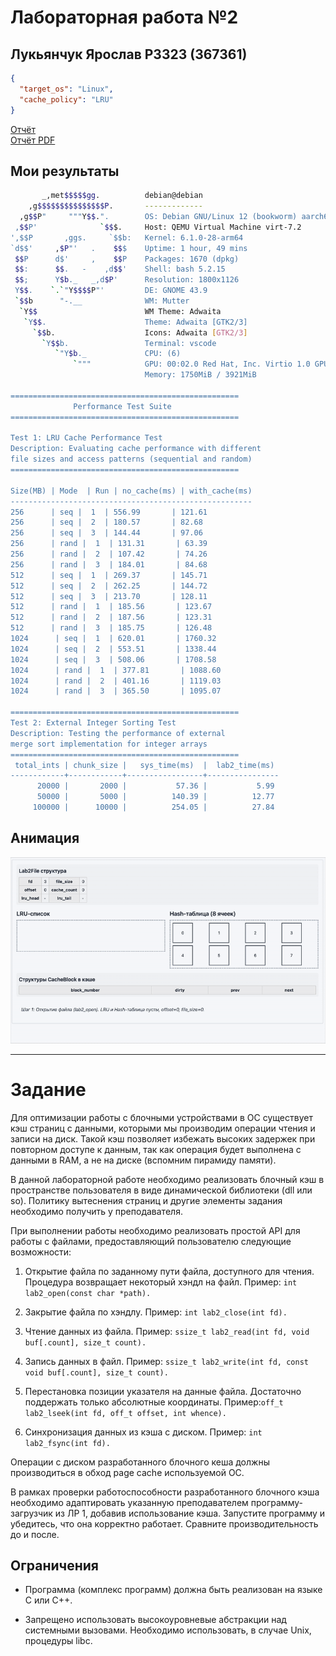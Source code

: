 # Лабораторная работа №2
## Лукьянчук Ярослав P3323 (367361)
```json
{
  "target_os": "Linux",
  "cache_policy": "LRU"
}
```

[Отчёт](./reports/report.md)  <br>
[Отчёт PDF](./reports/report.pdf) 

## Мои результаты

```bash
       _,met$$$$$gg.          debian@debian 
    ,g$$$$$$$$$$$$$$$P.       ------------- 
  ,g$$P"     """Y$$.".        OS: Debian GNU/Linux 12 (bookworm) aarch64 
 ,$$P'              `$$$.     Host: QEMU Virtual Machine virt-7.2 
',$$P       ,ggs.     `$$b:   Kernel: 6.1.0-28-arm64 
`d$$'     ,$P"'   .    $$$    Uptime: 1 hour, 49 mins 
 $$P      d$'     ,    $$P    Packages: 1670 (dpkg) 
 $$:      $$.   -    ,d$$'    Shell: bash 5.2.15 
 $$;      Y$b._   _,d$P'      Resolution: 1800x1126 
 Y$$.    `.`"Y$$$$P"'         DE: GNOME 43.9 
 `$$b      "-.__              WM: Mutter 
  `Y$$                        WM Theme: Adwaita 
   `Y$$.                      Theme: Adwaita [GTK2/3] 
     `$$b.                    Icons: Adwaita [GTK2/3] 
       `Y$$b.                 Terminal: vscode 
          `"Y$b._             CPU: (6) 
              `"""            GPU: 00:02.0 Red Hat, Inc. Virtio 1.0 GPU 
                              Memory: 1750MiB / 3921MiB 

===================================================
              Performance Test Suite                 
===================================================

Test 1: LRU Cache Performance Test
Description: Evaluating cache performance with different
file sizes and access patterns (sequential and random)
===================================================

Size(MB) | Mode  | Run | no_cache(ms) | with_cache(ms)
------------------------------------------------------
256      | seq |  1  | 556.99       | 121.61
256      | seq |  2  | 180.57       | 82.68
256      | seq |  3  | 144.44       | 97.06
256      | rand |  1  | 131.31       | 63.39
256      | rand |  2  | 107.42       | 74.26
256      | rand |  3  | 184.01       | 84.68
512      | seq |  1  | 269.37       | 145.71
512      | seq |  2  | 262.25       | 144.72
512      | seq |  3  | 213.70       | 128.11
512      | rand |  1  | 185.56       | 123.67
512      | rand |  2  | 187.56       | 123.31
512      | rand |  3  | 185.75       | 126.48
1024      | seq |  1  | 620.01       | 1760.32
1024      | seq |  2  | 553.51       | 1338.44
1024      | seq |  3  | 508.06       | 1708.58
1024      | rand |  1  | 377.81       | 1088.60
1024      | rand |  2  | 401.16       | 1119.03
1024      | rand |  3  | 365.50       | 1095.07

===================================================
Test 2: External Integer Sorting Test
Description: Testing the performance of external
merge sort implementation for integer arrays
===================================================
 total_ints | chunk_size |   sys_time(ms)  |  lab2_time(ms)
------------+------------+-----------------+----------------
      20000 |       2000 |           57.36 |           5.99
      50000 |       5000 |          140.39 |          12.77
     100000 |      10000 |          254.05 |          27.84
```

## Анимация

<img src="./reports/animation.gif">


---

# Задание

Для оптимизации работы с блочными устройствами в ОС существует кэш страниц с данными, которыми мы производим операции чтения и записи на диск. Такой кэш позволяет избежать высоких задержек при повторном доступе к данным, так как операция будет выполнена с данными в RAM, а не на диске (вспомним пирамиду памяти).

В данной лабораторной работе необходимо реализовать блочный кэш в пространстве пользователя в виде динамической библиотеки (dll или so). Политику вытеснения страниц и другие элементы задания необходимо получить у преподавателя.

При выполнении работы необходимо реализовать простой API для работы с файлами, предоставляющий пользователю следующие возможности:

1. Открытие файла по заданному пути файла, доступного для чтения. Процедура возвращает некоторый хэндл на файл. Пример:
`int lab2_open(const char *path).`

2. Закрытие файла по хэндлу. Пример:
`int lab2_close(int fd).`

3. Чтение данных из файла. Пример:
`ssize_t lab2_read(int fd, void buf[.count], size_t count).`

4. Запись данных в файл. Пример:
`ssize_t lab2_write(int fd, const void buf[.count], size_t count).`

5. Перестановка позиции указателя на данные файла. Достаточно поддержать только абсолютные координаты. Пример:
​​​​​​​`off_t lab2_lseek(int fd, off_t offset, int whence).`

6. Синхронизация данных из кэша с диском. Пример:
`int lab2_fsync(int fd).`

Операции с диском разработанного блочного кеша должны производиться в обход page cache используемой ОС.

В рамках проверки работоспособности разработанного блочного кэша необходимо адаптировать указанную преподавателем программу-загрузчик из ЛР 1, добавив использование кэша. Запустите программу и убедитесь, что она корректно работает. Сравните производительность до и после.

## Ограничения

- Программа (комплекс программ) должна быть реализован на языке C или C++.

- Запрещено использовать высокоуровневые абстракции над системными вызовами. Необходимо использовать, в случае Unix, процедуры libc.

